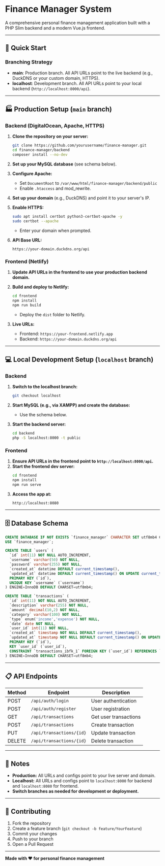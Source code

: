 # Finance Manager System

A comprehensive personal finance management application built with a PHP Slim backend and a modern Vue.js frontend.

---

## 🚀 Quick Start

### Branching Strategy

- **main**: Production branch. All API URLs point to the live backend (e.g., DuckDNS or your custom domain, HTTPS).
- **localhost**: Development branch. All API URLs point to your local backend (`http://localhost:8000/api`).

---

## 🏭 Production Setup (`main` branch)

### Backend (DigitalOcean, Apache, HTTPS)

1. **Clone the repository on your server:**
   ```bash
   git clone https://github.com/yourusername/finance-manager.git
   cd finance-manager/backend
   composer install --no-dev
   ```

2. **Set up your MySQL database** (see schema below).

3. **Configure Apache:**
   - Set `DocumentRoot` to `/var/www/html/finance-manager/backend/public`
   - Enable `.htaccess` and mod_rewrite.

4. **Set up your domain** (e.g., DuckDNS) and point it to your server's IP.

5. **Enable HTTPS:**
   ```bash
   sudo apt install certbot python3-certbot-apache -y
   sudo certbot --apache
   ```
   - Enter your domain when prompted.

6. **API Base URL:**  
   ```
   https://your-domain.duckdns.org/api
   ```

### Frontend (Netlify)

1. **Update API URLs in the frontend to use your production backend domain.**
2. **Build and deploy to Netlify:**
   ```bash
   cd frontend
   npm install
   npm run build
   ```
   - Deploy the `dist` folder to Netlify.

3. **Live URLs:**
   - Frontend: `https://your-frontend.netlify.app`
   - Backend: `https://your-domain.duckdns.org/api`

---

## 💻 Local Development Setup (`localhost` branch)

### Backend

1. **Switch to the localhost branch:**
   ```bash
   git checkout localhost
   ```

2. **Start MySQL (e.g., via XAMPP) and create the database:**
   - Use the schema below.

3. **Start the backend server:**
   ```bash
   cd backend
   php -S localhost:8000 -t public
   ```

### Frontend

1. **Ensure API URLs in the frontend point to `http://localhost:8000/api`.**
2. **Start the frontend dev server:**
   ```bash
   cd frontend
   npm install
   npm run serve
   ```
3. **Access the app at:**  
   ```
   http://localhost:8080
   ```

---

## 🗄️ Database Schema

```sql
CREATE DATABASE IF NOT EXISTS `finance_manager` CHARACTER SET utf8mb4 COLLATE utf8mb4_unicode_ci;
USE `finance_manager`;

CREATE TABLE `users` (
  `id` int(11) NOT NULL AUTO_INCREMENT,
  `username` varchar(50) NOT NULL,
  `password` varchar(255) NOT NULL,
  `created_at` datetime DEFAULT current_timestamp(),
  `updated_at` datetime DEFAULT current_timestamp() ON UPDATE current_timestamp(),
  PRIMARY KEY (`id`),
  UNIQUE KEY `username` (`username`)
) ENGINE=InnoDB DEFAULT CHARSET=utf8mb4;

CREATE TABLE `transactions` (
  `id` int(11) NOT NULL AUTO_INCREMENT,
  `description` varchar(255) NOT NULL,
  `amount` decimal(10,2) NOT NULL,
  `category` varchar(100) NOT NULL,
  `type` enum('income','expense') NOT NULL,
  `date` date NOT NULL,
  `user_id` int(11) NOT NULL,
  `created_at` timestamp NOT NULL DEFAULT current_timestamp(),
  `updated_at` timestamp NOT NULL DEFAULT current_timestamp() ON UPDATE current_timestamp(),
  PRIMARY KEY (`id`),
  KEY `user_id` (`user_id`),
  CONSTRAINT `transactions_ibfk_1` FOREIGN KEY (`user_id`) REFERENCES `users` (`id`) ON DELETE CASCADE ON UPDATE CASCADE
) ENGINE=InnoDB DEFAULT CHARSET=utf8mb4;
```

---

## 📋 API Endpoints

| Method | Endpoint                       | Description              |
|--------|------------------------------- |--------------------------|
| POST   | `/api/auth/login`              | User authentication      |
| POST   | `/api/auth/register`           | User registration        |
| GET    | `/api/transactions`            | Get user transactions    |
| POST   | `/api/transactions`            | Create transaction       |
| PUT    | `/api/transactions/{id}`       | Update transaction       |
| DELETE | `/api/transactions/{id}`       | Delete transaction       |

---

## 📝 Notes

- **Production:** All URLs and configs point to your live server and domain.
- **Localhost:** All URLs and configs point to `localhost:8000` for backend and `localhost:8080` for frontend.
- **Switch branches as needed for development or deployment.**

---

## 🤝 Contributing

1. Fork the repository
2. Create a feature branch (`git checkout -b feature/YourFeature`)
3. Commit your changes
4. Push to your branch
5. Open a Pull Request

---

**Made with ❤️ for personal finance management**